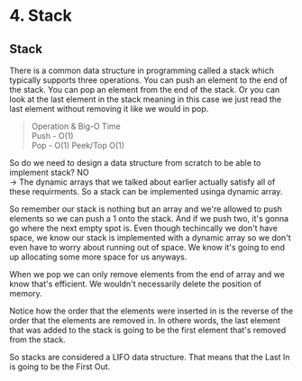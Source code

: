 # 4. Stack

## Stack
There is a common data structure in programming called a stack which typically supports three operations. You can push an element to the end of the stack. You can pop an element from the end of the stack. Or you can look at the last element in the stack meaning in this case we just read the last element without removing it like we would in pop.

> Operation & Big-O Time   
Push - O(1)   
Pop - O(1)
Peek/Top O(1)

So do we need to design a data structure from scratch to be able to implement stack? NO   
-> The dynamic arrays that we talked about earlier actually satisfy all of these requirments. So a stack can be implemented usinga  dynamic array.   

So remember our stack is nothing but an array and we're allowed to push elements so we can push a 1 onto the stack. And if we push two, it's gonna go where the next empty spot is. Even though techincally we don't have space, we know our stack is implemented with a dynamic array so we don't even have to worry about running out of space. We know it's going to end up allocating some more space for us anyways.   

When we pop we can only remove elements from the end of array and we know that's efficient. We wouldn't necessarily delete the position of memory.

Notice how the order that the elements were inserted in is the reverse of the order that the elements are removed in. In othere words, the last element that was added to the stack is going to be the first element that's removed from the stack.   

So stacks are considered a LIFO data structure. That means that the Last In is going to be the First Out.